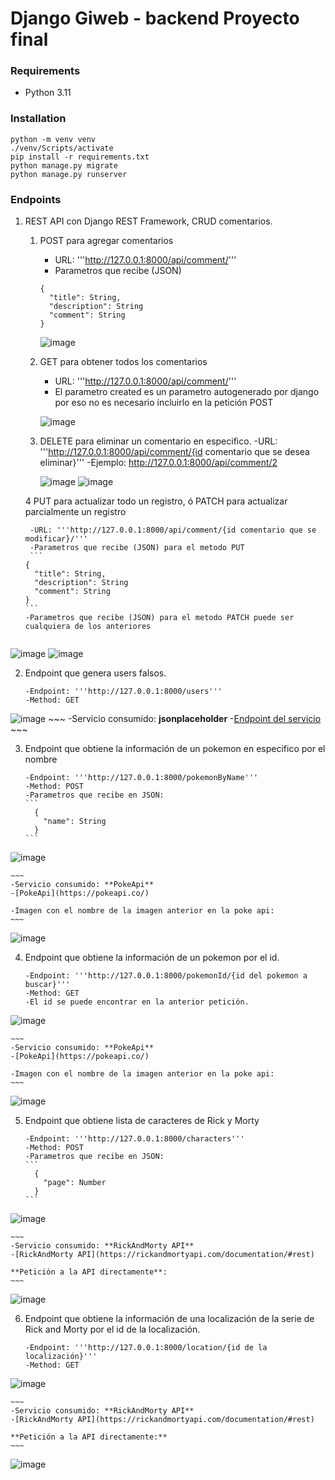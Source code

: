 # Django Giweb - backend Proyecto final

### Requirements

* Python 3.11

### Installation

```
python -m venv venv
./venv/Scripts/activate
pip install -r requirements.txt
python manage.py migrate
python manage.py runserver
```


### Endpoints

1. REST API con Django REST Framework, CRUD comentarios.
    1. POST para agregar comentarios
    
        - URL: '''http://127.0.0.1:8000/api/comment/'''
        - Parametros que recibe (JSON)
        ```
        {
          "title": String,
          "description": String
          "comment": String
        }
        ```
        ![image](https://user-images.githubusercontent.com/117322489/208281763-b17772a2-5647-4dbf-ad38-7477908646b1.png)

    2. GET para obtener todos los comentarios
        - URL: '''http://127.0.0.1:8000/api/comment/''' 
        - El parametro created es un parametro autogenerado por django por eso no es necesario incluirlo en la petición POST
        
        ![image](https://user-images.githubusercontent.com/117322489/208281784-bde4edfb-d1cc-41ba-b94d-83a761567f05.png)

    3. DELETE para eliminar un comentario en especifico.
        -URL: '''http://127.0.0.1:8000/api/comment/{id comentario que se desea eliminar}'''
        -Ejemplo: http://127.0.0.1:8000/api/comment/2
        
        ![image](https://user-images.githubusercontent.com/117322489/208281808-dab0cc52-e671-473b-b169-fa53287c204d.png)
        ![image](https://user-images.githubusercontent.com/117322489/208281869-2fe49190-4a50-4d0a-a904-1c4d1c30dddc.png)

    4 PUT para actualizar todo un registro, ó PATCH para actualizar parcialmente un registro

        -URL: '''http://127.0.0.1:8000/api/comment/{id comentario que se modificar}/'''
        -Parametros que recibe (JSON) para el metodo PUT
        ```
       {
         "title": String,
         "description": String
         "comment": String
       }
       ```
       -Parametros que recibe (JSON) para el metodo PATCH puede ser cualquiera de los anteriores
    ~~~
![image](https://user-images.githubusercontent.com/117322489/208281923-1a45e1be-1148-4153-88e6-4cb49023bbd1.png)
![image](https://user-images.githubusercontent.com/117322489/208281934-017cb99a-0d45-48ab-b05d-0fdb1c293b36.png)

2. Endpoint que genera users falsos.
    ~~~
    -Endpoint: '''http://127.0.0.1:8000/users'''
    -Method: GET
    ~~~
![image](https://user-images.githubusercontent.com/117322489/208282039-bd3824cc-7c77-49ff-ba8f-1885831c9118.png)
    ~~~
    -Servicio consumido: **jsonplaceholder**
    -[Endpoint del servicio](https://jsonplaceholder.typicode.com/users)
    ~~~

3. Endpoint que obtiene la información de un pokemon en especifico por el nombre
    ~~~
    -Endpoint: '''http://127.0.0.1:8000/pokemonByName'''
    -Method: POST
    -Parametros que recibe en JSON:
    ```
      {
        "name": String
      }
    ```
    ~~~
    
![image](https://user-images.githubusercontent.com/117322489/208282253-fc63d30a-5341-4070-bcd6-071c31b56338.png)
    
    ~~~
    -Servicio consumido: **PokeApi**
    -[PokeApi](https://pokeapi.co/)
    
    -Imagen con el nombre de la imagen anterior en la poke api:
    ~~~
![image](https://user-images.githubusercontent.com/117322489/208282333-9225779a-6685-4fea-9813-3e9577b1e7a9.png)

4. Endpoint que obtiene la información de un pokemon por el id.
    ~~~
    -Endpoint: '''http://127.0.0.1:8000/pokemonId/{id del pokemon a buscar}'''
    -Method: GET
    -El id se puede encontrar en la anterior petición.
    ~~~
    
 ![image](https://user-images.githubusercontent.com/117322489/208282428-96489ce6-e063-42eb-b098-7b630dd7a3f4.png)
    
    ~~~
    -Servicio consumido: **PokeApi**
    -[PokeApi](https://pokeapi.co/)
  
    -Imagen con el nombre de la imagen anterior en la poke api:
    ~~~
    
![image](https://user-images.githubusercontent.com/117322489/208282453-69da1ad8-cfc0-4280-b5c6-9c2846dee888.png)

5. Endpoint que obtiene lista de caracteres de Rick y Morty
    ~~~
    -Endpoint: '''http://127.0.0.1:8000/characters'''
    -Method: POST
    -Parametros que recibe en JSON:
    ```
      {
        "page": Number
      }
    ```
    ~~~
    
 ![image](https://user-images.githubusercontent.com/117322489/208282580-1ea85362-9414-48db-8abe-1d22b63992f9.png)

    ~~~
    -Servicio consumido: **RickAndMorty API**
    -[RickAndMorty API](https://rickandmortyapi.com/documentation/#rest)
  
    **Petición a la API directamente**:
    ~~~

![image](https://user-images.githubusercontent.com/117322489/208282626-d806ef34-9773-4add-a35c-ff4afdc420b4.png)

6. Endpoint que obtiene la información de una localización de la serie de Rick and Morty por el id de la localización.
    ~~~
    -Endpoint: '''http://127.0.0.1:8000/location/{id de la localización}'''
    -Method: GET
    ~~~
    
![image](https://user-images.githubusercontent.com/117322489/208282675-f8c304b0-2bfc-4461-b214-b92f136d86da.png)
    
    ~~~
    -Servicio consumido: **RickAndMorty API**
    -[RickAndMorty API](https://rickandmortyapi.com/documentation/#rest)
    
    **Petición a la API directamente:**
    ~~~
![image](https://user-images.githubusercontent.com/117322489/208282703-834072c1-2e45-421e-bb31-57b7a93702a8.png)
